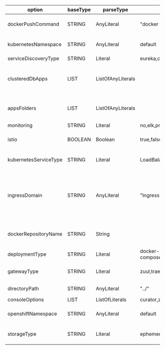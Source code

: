 | option                | baseType | parseType         | values                              | description                                                                                                                                 |
| --------------------- | -------- | ----------------- | ----------------------------------- | ------------------------------------------------------------------------------------------------------------------------------------------- |
| dockerPushCommand     | STRING   | AnyLiteral        | "docker push"                       | The docker push command to use. Must be in double quotes                                                                                    |
| kubernetesNamespace   | STRING   | AnyLiteral        | default                             | Applicable only when deploymentType is kubernetes                                                                                           |
| serviceDiscoveryType  | STRING   | Literal           | eureka,consul,no                    |                                                                                                                                             |
| clusteredDbApps       | LIST     | ListOfAnyLiterals |                                     | Directory names for the applications with clustered DB separated by comma. Must be a list, example [foo, bar]                               |
| appsFolders           | LIST     | ListOfAnyLiterals |                                     | Directory names for the applications separated by comma. Must be a list, example [foo, bar]                                                 |
| monitoring            | STRING   | Literal           | no,elk,prometheus                   |                                                                                                                                             |
| istio                 | BOOLEAN  | Boolean           | true,false                          | Applicable only when deploymentType is kubernetes                                                                                           |
| kubernetesServiceType | STRING   | Literal           | LoadBalancer,NodePort,Ingress       | Applicable only when deploymentType is kubernetes                                                                                           |
| ingressDomain         | STRING   | AnyLiteral        | "Ingress"                           | The domain for Ingress when kubernetesServiceType is `Ingress`. Must be in double quotes. Applicable only when deploymentType is kubernetes |
| dockerRepositoryName  | STRING   | String            |                                     | The name or URL of the docker repository. Must be in double quotes                                                                          |
| deploymentType        | STRING   | Literal           | docker-compose,kubernetes,openshift |                                                                                                                                             |
| gatewayType           | STRING   | Literal           | zuul,traefik                        | Value is ignored when serviceDiscoveryType is `no`                                                                                          |
| directoryPath         | STRING   | AnyLiteral        | "../"                               | Relative path. Must be in double quotes                                                                                                     |
| consoleOptions        | LIST     | ListOfLiterals    | curator,zipkin                      | Must be a list                                                                                                                              |
| openshiftNamespace    | STRING   | AnyLiteral        | default                             | Applicable only when deploymentType is openshift                                                                                            |
| storageType           | STRING   | Literal           | ephemeral,persistent                | Applicable only when deploymentType is openshift                                                                                            |
